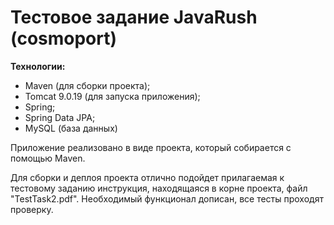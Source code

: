 # Тестовое задание JavaRush (cosmoport)
__Технологии:__
- Maven (для сборки проекта);
- Tomcat 9.0.19 (для запуска приложения);
- Spring;
- Spring Data JPA;
- MySQL (база данных)

Приложение реализовано в виде проекта, который собирается с помощью
Maven.

Для сборки и деплоя проекта отлично подойдет прилагаемая к тестовому заданию инструкция, находящаяся в корне проекта, файл "TestTask2.pdf". Необходимый функционал дописан, все тесты проходят проверку.
